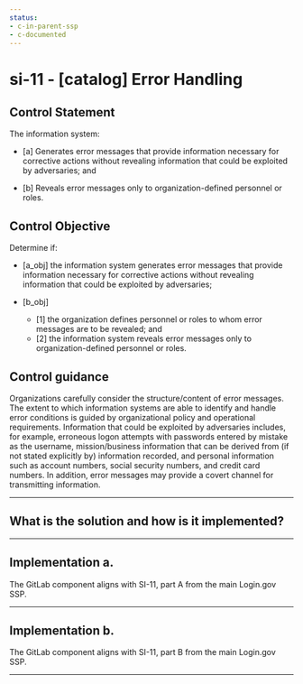 ```yaml
---
status:
- c-in-parent-ssp
- c-documented
---
```


# si-11 - \[catalog\] Error Handling

## Control Statement

The information system:

- \[a\] Generates error messages that provide information necessary for corrective actions without revealing information that could be exploited by adversaries; and

- \[b\] Reveals error messages only to organization-defined personnel or roles.

## Control Objective

Determine if:

- \[a_obj\] the information system generates error messages that provide information necessary for corrective actions without revealing information that could be exploited by adversaries;

- \[b_obj\]

  - \[1\] the organization defines personnel or roles to whom error messages are to be revealed; and
  - \[2\] the information system reveals error messages only to organization-defined personnel or roles.

## Control guidance

Organizations carefully consider the structure/content of error messages. The extent to which information systems are able to identify and handle error conditions is guided by organizational policy and operational requirements. Information that could be exploited by adversaries includes, for example, erroneous logon attempts with passwords entered by mistake as the username, mission/business information that can be derived from (if not stated explicitly by) information recorded, and personal information such as account numbers, social security numbers, and credit card numbers. In addition, error messages may provide a covert channel for transmitting information.

______________________________________________________________________

## What is the solution and how is it implemented?

<!-- Please leave this section blank and enter implementation details in the parts below. -->

______________________________________________________________________

## Implementation a.

The GitLab component aligns with SI-11, part A from the main Login.gov SSP.

______________________________________________________________________

## Implementation b.

The GitLab component aligns with SI-11, part B from the main Login.gov SSP.

______________________________________________________________________
